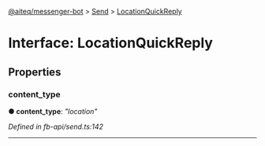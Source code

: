 [@aiteq/messenger-bot](../README.md) > [Send](../modules/send.md) > [LocationQuickReply](../interfaces/send.locationquickreply.md)



# Interface: LocationQuickReply


## Properties
<a id="content_type"></a>

###  content_type

**●  content_type**:  *"location"* 

*Defined in fb-api/send.ts:142*





___



